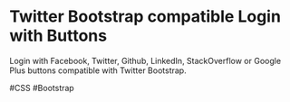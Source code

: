 # Twitter Bootstrap compatible Login with Buttons

Login with Facebook, Twitter, Github, LinkedIn, StackOverflow or Google Plus buttons compatible with Twitter Bootstrap.

<script async src="//jsfiddle.net/OzzyCzech/LsbusxLy/embed/result,html,css/dark/"></script>

#CSS #Bootstrap 